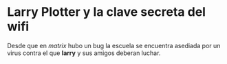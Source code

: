 # Larry Plotter y la clave secreta del wifi

Desde que en *matrix* hubo un bug la escuela se encuentra asediada por un virus 
contra el que **larry** y sus amigos deberan luchar.